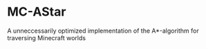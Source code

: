 # MC-AStar
A unneccessarily optimized implementation of the A*-algorithm for traversing Minecraft worlds
